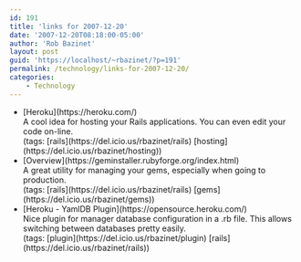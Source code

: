 ```yaml
---
id: 191
title: 'links for 2007-12-20'
date: '2007-12-20T08:18:00-05:00'
author: 'Rob Bazinet'
layout: post
guid: 'https://localhost/~rbazinet/?p=191'
permalink: /technology/links-for-2007-12-20/
categories:
    - Technology
---
```


- <div class="delicious-link">[Heroku](https://heroku.com/)</div><div class="delicious-extended">A cool idea for hosting your Rails applications. You can even edit your code on-line.</div><div class="delicious-tags">(tags: [rails](https://del.icio.us/rbazinet/rails) [hosting](https://del.icio.us/rbazinet/hosting))</div>
- <div class="delicious-link">[Overview](https://geminstaller.rubyforge.org/index.html)</div><div class="delicious-extended">A great utility for managing your gems, especially when going to production.</div><div class="delicious-tags">(tags: [rails](https://del.icio.us/rbazinet/rails) [gems](https://del.icio.us/rbazinet/gems))</div>
- <div class="delicious-link">[Heroku - YamlDB Plugin](https://opensource.heroku.com/)</div><div class="delicious-extended">Nice plugin for manager database configuration in a .rb file. This allows switching between databases pretty easily.</div><div class="delicious-tags">(tags: [plugin](https://del.icio.us/rbazinet/plugin) [rails](https://del.icio.us/rbazinet/rails))</div>
 